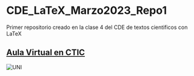 # CDE_LaTeX_Marzo2023_Repo1
Primer repositorio creado en la clase 4 del CDE de textos cientificos con LaTeX

## [Aula Virtual en CTIC](https://www.ctic-virtual.uni.edu.pe/)
![](https://www.uni.edu.pe/images/demo/logouni.png "UNI") 
